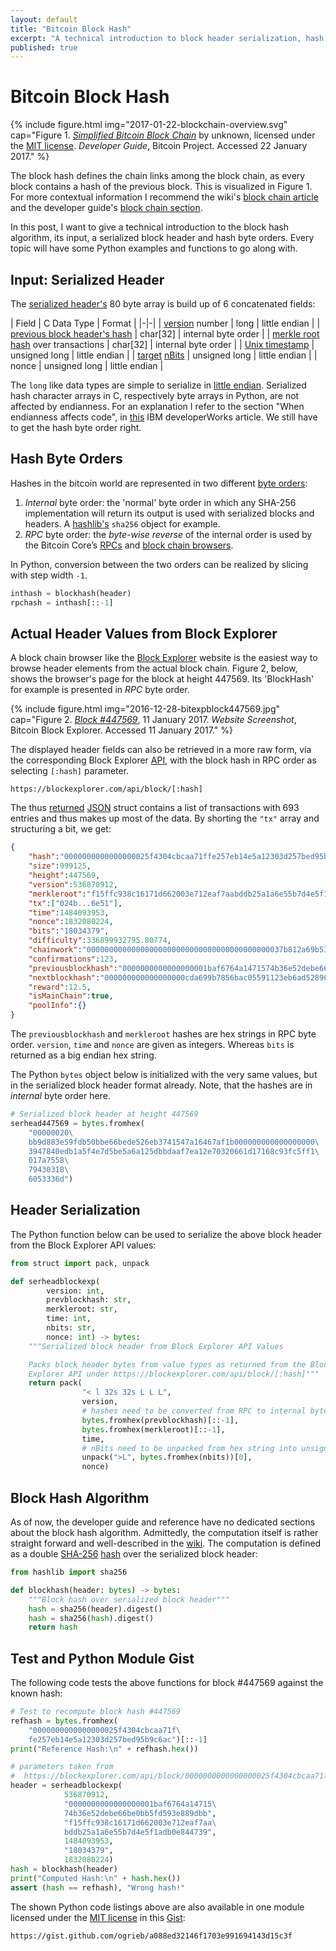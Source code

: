 ```yaml
---
layout: default
title: "Bitcoin Block Hash"
excerpt: "A technical introduction to block header serialization, hash byte orders and the block hash algorithm with Python Examples."
published: true
---
```


# Bitcoin Block Hash

{% include figure.html img="2017-01-22-blockchain-overview.svg"
    cap="Figure 1. [_Simplified Bitcoin Block Chain_](https://bitcoin.org/en/developer-guide#block-chain) by unknown, licensed under the [MIT license](http://opensource.org/licenses/mit-license.php). _Developer Guide_, Bitcoin Project. Accessed 22 January 2017." %}

The block hash defines the chain links among the block chain, as every block contains a hash of the previous block. This is visualized in Figure 1. For more contextual information I recommend the wiki's [block chain article](https://en.bitcoin.it/wiki/Block_chain) and the developer guide's [block chain section](https://bitcoin.org/en/developer-guide#block-chain).

In this post, I want to give a technical introduction to the block hash algorithm, its input, a serialized block header and hash byte orders. Every topic will have some Python examples and functions to go along with.

## Input: Serialized Header

The [serialized header's](https://bitcoin.org/en/developer-reference#block-headers) 80 byte array is build up of 6 concatenated fields:

| Field | C Data Type | Format |
|-|-|
| [version](https://bitcoin.org/en/developer-reference#block-versions) number | long | little endian |
| [previous block header's hash](https://bitcoin.org/en/developer-reference#term-previous-block-header-hash) | char[32] | internal byte order |
| [merkle root hash](https://bitcoin.org/en/glossary/merkle-root) over transactions | char[32] | internal byte order |
| [Unix timestamp](https://en.wikipedia.org/wiki/Unix_time) | unsigned long |  little endian |
| [target](https://en.bitcoin.it/wiki/Target) [nBits](https://bitcoin.org/en/developer-reference#target-nbits) | unsigned long |  little endian |
| nonce | unsigned long |  little endian |

The `long` like data types are simple to serialize in [little endian](https://en.wikipedia.org/wiki/Endianness#Little-endian). Serialized hash character arrays in C, respectively byte arrays in Python, are not affected by endianness. For an explanation I refer to the section "When endianness affects code", in [this](https://www.ibm.com/developerworks/aix/library/au-endianc/) IBM developerWorks article. We still have to get the hash byte order right.

## Hash Byte Orders

Hashes in the bitcoin world are represented in two different [byte orders](https://bitcoin.org/en/developer-reference#hash-byte-order):

1. _Internal_ byte order: the 'normal' byte order in which any SHA-256 implementation will return its output is used with serialized blocks and headers. A [hashlib's](https://docs.python.org/3/library/hashlib.html) `sha256` object for example.
2. _RPC_ byte order: the _byte-wise reverse_ of the internal order is used by the Bitcoin Core’s [RPCs](https://bitcoin.org/en/developer-reference#remote-procedure-calls-rpcs) and [block chain browsers](https://en.bitcoin.it/wiki/Block_chain_browser).

In Python, conversion between the two orders can be realized by slicing with step width `-1`.

```py
inthash = blockhash(header)
rpchash = inthash[::-1]
```

## Actual Header Values from Block Explorer

A block chain browser like the [Block Explorer](https://blockexplorer.com) website is the easiest way to browse header elements from the actual block chain. Figure 2, below, shows the browser's page for the block at height 447569. Its 'BlockHash' for example is presented in _RPC_ byte order.

{% include figure.html img="2016-12-28-bitexpblock447569.jpg"
    cap="Figure 2. [_Block #447569_](https://blockexplorer.com/block/0000000000000000025f4304cbcaa71ffe257eb14e5a12303d257bed95b9c6ac), 11 January 2017. _Website Screenshot_, Bitcoin Block Explorer. Accessed 11 January 2017." %}

The displayed header fields can also be retrieved in a more raw form, via the corresponding Block Explorer [API](https://blockexplorer.com/api-ref), with the block hash in RPC order as selecting `[:hash]` parameter.

```url
https://blockexplorer.com/api/block/[:hash]
```

The thus [returned](https://blockexplorer.com/api/block/0000000000000000025f4304cbcaa71ffe257eb14e5a12303d257bed95b9c6acj) [JSON](https://en.wikipedia.org/wiki/JSON) struct contains a list of transactions with 693 entries and thus makes up most of the data. By shorting the `"tx"` array and structuring a bit, we get:

```json
{
    "hash":"0000000000000000025f4304cbcaa71ffe257eb14e5a12303d257bed95b9c6ac",
    "size":999125,
    "height":447569,
    "version":536870912,
    "merkleroot":"f15ffc938c16171d662003e712eaf7aabddb25a1a6e55b7d4e5f1adb0e844739",
    "tx":["024b...6e51"],
    "time":1484093953,
    "nonce":1832080224,
    "bits":"18034379",
    "difficulty":336899932795.80774,
    "chainwork":"00000000000000000000000000000000000000000037b812a69b538795d4f2e6",
    "confirmations":123,
    "previousblockhash":"0000000000000000001baf6764a1471574b36e52debe66be0bb5fd593e889dbb",
    "nextblockhash":"000000000000000000cda699b7856bac05591123eb6ad52896d50c5a22077128",
    "reward":12.5,
    "isMainChain":true,
    "poolInfo":{}
}
```

The `previousblockhash` and `merkleroot` hashes are hex strings in RPC byte order. `version`, `time` and `nonce` are given as integers. Whereas `bits` is returned as a big endian hex string.

The Python `bytes` object below is initialized with the very same values, but in the serialized block header format already. Note, that the hashes are in _internal_ byte order here.

```py
# Serialized block header at height 447569
serhead447569 = bytes.fromhex(
    "00000020\
    bb9d883e59fdb50bbe66bede526eb3741547a16467af1b000000000000000000\
    3947840edb1a5f4e7d5be5a6a125dbbdaaf7ea12e70320661d17168c93fc5ff1\
    017a7558\
    79430318\
    6053336d")
```

## Header Serialization

The Python function below can be used to serialize the above block header from the Block Explorer API values:

```py
from struct import pack, unpack

def serheadblockexp(
        version: int,
        prevblockhash: str,
        merkleroot: str,
        time: int,
        nbits: str,
        nonce: int) -> bytes:
    """Serialized block header from Block Explorer API Values

    Packs block header bytes from value types as returned from the Block
    Explorer API under https://blockexplorer.com/api/block/[:hash]"""
    return pack(
                "< l 32s 32s L L L",
                version,
                # hashes need to be converted from RPC to internal byte order
                bytes.fromhex(prevblockhash)[::-1],
                bytes.fromhex(merkleroot)[::-1],
                time,
                # nBits need to be unpacked from hex string into unsigned long
                unpack(">L", bytes.fromhex(nbits))[0],
                nonce)
```

## Block Hash Algorithm

As of now, the developer guide and reference have no dedicated sections about the block hash algorithm. Admittedly, the computation itself is rather straight forward and well-described in the [wiki](https://en.bitcoin.it/wiki/Block_hashing_algorithm). The computation is defined as a double [SHA-256](https://en.wikipedia.org/wiki/SHA-2) [hash](https://dx.doi.org/10.6028/NIST.FIPS.180-4) over the serialized block header:

```py
from hashlib import sha256

def blockhash(header: bytes) -> bytes:
    """Block hash over serialized block header"""
    hash = sha256(header).digest()
    hash = sha256(hash).digest()
    return hash
```

## Test and Python Module Gist

The following code tests the above functions for block #447569 against the known hash:

```py
# Test to recompute block hash #447569
refhash = bytes.fromhex(
    "0000000000000000025f4304cbcaa71f\
    fe257eb14e5a12303d257bed95b9c6ac")[::-1]
print("Reference Hash:\n" + refhash.hex())

# parameters taken from
#  https://blockexplorer.com/api/block/0000000000000000025f4304cbcaa71ffe257eb14e5a12303d257bed95b9c6ac
header = serheadblockexp(
            536870912,
            "0000000000000000001baf6764a14715\
            74b36e52debe66be0bb5fd593e889dbb",
            "f15ffc938c16171d662003e712eaf7aa\
            bddb25a1a6e55b7d4e5f1adb0e844739",
            1484093953,
            "18034379",
            1832080224)
hash = blockhash(header)
print("Computed Hash:\n" + hash.hex())
assert (hash == refhash), "Wrong hash!"
```

The shown Python code listings above are also available in one module licensed under the [MIT license](http://opensource.org/licenses/mit-license.php) in this [Gist](https://gist.github.com/ogrieb/a088ed32146f1703e991694143d15c3f):

```url
https://gist.github.com/ogrieb/a088ed32146f1703e991694143d15c3f
```
